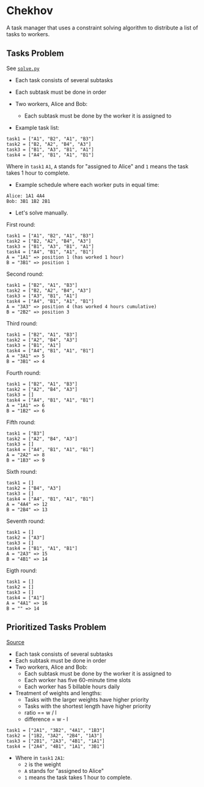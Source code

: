 # Chekhov

A task manager that uses a constraint solving algorithm to distribute a list of tasks to workers.

## Tasks Problem
See [`solve.py`](https://github.com/elainechan/chekhov/blob/master/solve.py)

- Each task consists of several subtasks
- Each subtask must be done in order
- Two workers, Alice and Bob:
	- Each subtask must be done by the worker it is assigned to

- Example task list: 
```
task1 = ["A1", "B2", "A1", "B3"]
task2 = ["B2, "A2", "B4", "A3"]
task3 = ["B1", "A3", "B1", "A1"]
task4 = ["A4", "B1", "A1", "B1"]
```
Where in `task1` `A1`, `A` stands for "assigned to Alice" and `1` means the task takes 1 hour to complete. 

- Example schedule where each worker puts in equal time:
```
Alice: 1A1 4A4
Bob: 3B1 1B2 2B1
```

- Let's solve manually.

First round:
```
task1 = ["A1", "B2", "A1", "B3"]
task2 = ["B2, "A2", "B4", "A3"]
task3 = ["B1", "A3", "B1", "A1"]
task4 = ["A4", "B1", "A1", "B1"]
A = "1A1" => position 1 (has worked 1 hour)
B = "3B1" => position 1
```
Second round:
```
task1 = ["B2", "A1", "B3"]
task2 = ["B2, "A2", "B4", "A3"]
task3 = ["A3", "B1", "A1"]
task4 = ["A4", "B1", "A1", "B1"]
A = "3A3" => position 4 (has worked 4 hours cumulative)
B = "2B2" => position 3
```
Third round:
```
task1 = ["B2", "A1", "B3"]
task2 = ["A2", "B4", "A3"]
task3 = ["B1", "A1"]
task4 = ["A4", "B1", "A1", "B1"]
A = "3A1" => 5
B = "3B1" => 4
```
Fourth round:
```
task1 = ["B2", "A1", "B3"]
task2 = ["A2", "B4", "A3"]
task3 = []
task4 = ["A4", "B1", "A1", "B1"]
A = "1A1" => 6
B = "1B2" => 6
```
Fifth round:
```
task1 = ["B3"]
task2 = ["A2", "B4", "A3"]
task3 = []
task4 = ["A4", "B1", "A1", "B1"]
A = "2A2" => 8
B = "1B3" => 9
```
Sixth round:
```
task1 = []
task2 = ["B4", "A3"]
task3 = []
task4 = ["A4", "B1", "A1", "B1"]
A = "4A4" => 12
B = "2B4" => 13
```
Seventh round:
```
task1 = []
task2 = ["A3"]
task3 = []
task4 = ["B1", "A1", "B1"]
A = "2A3" => 15
B = "4B1" => 14
```
Eigth round:
```
task1 = []
task2 = []
task3 = []
task4 = ["A1"]
A = "4A1" => 16
B = "" => 14
```

## Prioritized Tasks Problem
[Source](https://www.coursera.org/learn/algorithms-greedy/lecture/Jo6gK/a-greedy-algorithm)
- Each task consists of several subtasks
- Each subtask must be done in order
- Two workers, Alice and Bob:
	- Each subtask must be done by the worker it is assigned to
	- Each worker has five 60-minute time slots
	- Each worker has 5 billable hours daily
- Treatment of weights and lengths:
	- Tasks with the larger weights have higher priority
	- Tasks with the shortest length have higher priority
	- ratio == w / l
	- difference = w - l

```
task1 = ["2A1", "3B2", "4A1", "1B3"]
task2 = ["1B2, "3A2", "2B4", "1A3"]
task3 = ["2B1", "2A3", "4B1", "1A1"]
task4 = ["2A4", "4B1", "1A1", "3B1"]
```
- Where in `task1` `2A1`:
	- `2` is the weight
	- `A` stands for "assigned to Alice"
	- `1` means the task takes 1 hour to complete. 